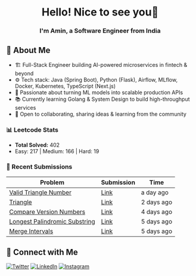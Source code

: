 
<h1 align="center">Hello! Nice to see you👋</h1>
<h3 align="center">I'm Amin, a Software Engineer from India </h3>

## 🚀 About Me  
- 🏗️ Full-Stack Engineer building AI-powered microservices in fintech & beyond
- ⚙️ Tech stack: Java (Spring Boot), Python (Flask), Airflow, MLflow, Docker, Kubernetes, TypeScript (Next.js)
- 🚀 Passionate about turning ML models into scalable production APIs
- 📚 Currently learning Golang & System Design to build high-throughput services
- 🤝 Open to collaborating, sharing ideas & learning from the community
<!--START_SECTION:LEETCODE-->
### 📊 Leetcode Stats
- **Total Solved:** 402
- Easy: 217 | Medium: 166 | Hard: 19

### 📝 Recent Submissions
| Problem | Submission | Time |
|---------|------------|------|
| [Valid Triangle Number](https://leetcode.com/problems/valid-triangle-number/) | [Link](https://leetcode.com/submissions/detail/1783202418/) | a day ago |
| [Triangle](https://leetcode.com/problems/triangle/) | [Link](https://leetcode.com/submissions/detail/1782203883/) | 2 days ago |
| [Compare Version Numbers](https://leetcode.com/problems/compare-version-numbers/) | [Link](https://leetcode.com/submissions/detail/1779795945/) | 4 days ago |
| [Longest Palindromic Substring](https://leetcode.com/problems/longest-palindromic-substring/) | [Link](https://leetcode.com/submissions/detail/1779350461/) | 5 days ago |
| [Merge Intervals](https://leetcode.com/problems/merge-intervals/) | [Link](https://leetcode.com/submissions/detail/1779098183/) | 5 days ago |

<!--END_SECTION:LEETCODE-->
## 📍 Connect with Me  
[![Twitter](https://img.shields.io/badge/Twitter-1DA1F2?logo=twitter&style=for-the-badge&logoColor=white)](https://twitter.com/aminlodhiya)  [![LinkedIn](https://img.shields.io/badge/LinkedIn-0077B5?logo=linkedin&style=for-the-badge&logoColor=white)](https://linkedin.com/in/aminlodhiya)  [![Instagram](https://img.shields.io/badge/Instagram-E4405F?logo=instagram&style=for-the-badge&logoColor=white)](https://instagram.com/aminlodhiya07)  
